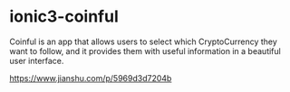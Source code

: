 # ionic3-coinful

Coinful is an app that allows users to select which CryptoCurrency they want to follow, and it provides them with useful information in a beautiful user interface. 

https://www.jianshu.com/p/5969d3d7204b
